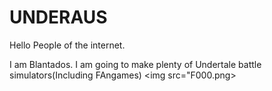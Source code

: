 # UNDERAUS
Hello People of the internet.

I am Blantados.
I am going to make plenty of Undertale battle simulators(Including FAngames)
<img src="F000.png>
